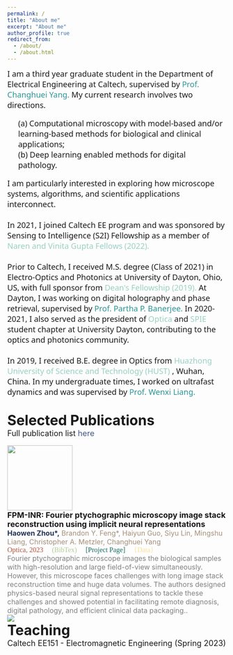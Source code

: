 ```yaml
---
permalink: /
title: "About me"
excerpt: "About me"
author_profile: true
redirect_from: 
  - /about/
  - /about.html
---
```

<html>
<head>
<style>
div.pub {
  line-height: 120%;
}

.publication {
  display: grid; /* Use grid display for layout */
  grid-template-columns: 150px 1fr; /* Two columns: 150px for image, 1fr for text */
  align-items: flex-start; /* Align items to the top */
  gap: 10px; /* Add some gap between image and text */
  margin-bottom: 45px;
}

.publication-image {
  margin-right: 10px;
  width: 150px; /* Set a fixed width for the image container */
  height: 150px; /* Set a fixed height for the image container */
  overflow: hidden; /* Hide any overflowing content within the container */
}

.publication-image img {
  width: 100%; /* Ensure the image fills the container horizontally */
  height: 100%; /* Ensure the image fills the container vertically */
  object-fit: cover; /* Maintain aspect ratio and crop if necessary */
}

.publication-details {
  display: inline-block;
  vertical-align: top;
  flex-grow: 1; /* Expand to fill available space */
}

</style>
</head>
<body>

<font size="4" style="font-family: 'Intro', Noto Sans;">
  I am a third year graduate student in the Department of Electrical Engineering at Caltech, supervised by 
  <a href="https://biophot.caltech.edu/" style="text-decoration: none;">
    <span style="color: #2D9596;"> Prof. Changhuei Yang.</span>
  </a>
  My current research involves two directions. 
  <br>
  <p style="margin-left: 25px;">
    (a) Computational microscopy with model-based and/or learning-based methods for biological and clinical applications; 
    <br>
    (b) Deep learning enabled methods for digital pathology.
  </p> 
  I am particularly interested in exploring how microscope systems, algorithms, and scientific applications interconnect.
  <br>
  <br>
  In 2021, I joined Caltech EE program and was sponsored by Sensing to Intelligence (S2I) Fellowship as a member of 
  <a href="https://s2i.caltech.edu/people/fellows" style="text-decoration: none;">
    <span style="color: #9AD0C2;">Naren and Vinita Gupta Fellows (2022).</span>
  </a>
  <br>
  <br>
  Prior to Caltech, I received M.S. degree (Class of 2021) in Electro-Optics and Photonics at University of Dayton, Ohio, US, with full sponsor from 
  <a href="https://udayton.edu/engineering/departments/electrooptics_grad/_resources/newsletters/2020-spring-newsletter.pdf" style="text-decoration: none;">
    <span style="color: #9AD0C2;">Dean's Fellowship (2019).</span>
  </a>
  At Dayton, I was working on digital holography and phase retrieval, supervised by 
  <a href="https://udayton.edu/directory/engineering/electrical_and_computer/banerjee_partha.php" style="text-decoration: none;">
    <span style="color: #2D9596;">Prof. Partha P. Banerjee.</span>
  </a> 
  In 2020-2021, I also served as the president of 
  <a href="https://www.optica.org/about/" style="text-decoration: none;">
    <span style="color: #9AD0C2;">Optica</span>
  </a> 
  and 
  <a href="http://spie.org" style="text-decoration: none;">
    <span style="color: #9AD0C2;">SPIE</span>
  </a> 
  student chapter at University Dayton, contributing to the optics and photonics community.
  <br>
  <br>
  In 2019, I received B.E. degree in Optics from 
  <a href="https://english.hust.edu.cn/" style="text-decoration: none;">
    <span style="color: #9AD0C2;">Huazhong University of Science and Technology (HUST)</span>
  </a> 
  , Wuhan, China. In my undergraduate times, I worked on ultrafast dynamics and was supervised by 
  <a href="http://lud.wnlo.hust.edu.cn/index_en.htm" style="text-decoration: none;">
    <span style="color: #2D9596;">Prof. Wenxi Liang.</span>
  </a> 
</font>

<br>
<br>
<br>
<font size="6">
  <strong>
    Selected Publications
  </strong>
</font>
<br>
<font size="4">
  Full publication list 
  <a href="https://hwzhou2020.github.io/publications/" style="text-decoration: none;">
    <span style="color: #435585;">here</span>
  </a>
</font>
<br>
<br>
<!-- pub 11 -->
<div class="publication">
  <div class="publication-image">
    <img src="https://raw.githubusercontent.com/hwzhou2020/hwzhou2020.github.io/master/_publications/FPM-INR.png" width="150" height="150">
  </div>
  <div class="publication-details">
    <font size="4">
      <span style="color: #191717;">
        <strong>
          FPM-INR: Fourier ptychographic microscopy image stack reconstruction using implicit neural representations
        </strong>
      </span>
    </font>
    <br>
    <font size="3">
      <span style="color: #A4907C;">
        <span style="color: #213555;"><strong>Haowen Zhou*,</strong></span> Brandon Y. Feng*, Haiyun Guo, Siyu Lin, Mingshu Liang, Christopher A. Metzler, Changhuei Yang
      </span>
    </font>
    <br>
    <font size="3" style="font-family: 'Font', Calibri;">
      <a href=" " style="text-decoration: none;">
        <span style="color: #B2533E;">Optica, 2023</span>
      </a>
      <a href="https://github.com/hwzhou2020/hwzhou2020.github.io/blob/master/_publications/FPM-INR.txt" style="text-decoration: none;">
        &nbsp; &nbsp;  <span style="color: #B5CB99;">(BibTex)</span>
      </a>
      <a href="https://hwzhou2020.github.io/FPM-INR-Web/" style="text-decoration: none;">
        &nbsp; &nbsp;  <span style="color: #186F65;">[Project Page]</span>
      </a>
      <a href="https://doi.org/10.22002/7aer7-qhf77" style="text-decoration: none;">
        &nbsp; &nbsp;  <span style="color: #FCE09B;">{Data}</span>
      </a>
    </font>
    <br>
    <font size="3">
      <span style="color: gray;">
        Fourier ptychographic microscope images the biological samples with high-resolution and large field-of-view simultaneously. However, this microscope faces challenges with long image stack reconstruction time and huge data volumes. The authors designed physics-based neural signal representations to tackle these challenges and showed potential in facilitating remote diagnosis, digital pathology, and efficient clinical data packaging..
      </span>
    </font>
  </div>
</div>
<img src="https://raw.githubusercontent.com/hwzhou2020/hwzhou2020.github.io/master/images/FPM-INR-Cover.jpg">

<br>
<font size="6">
  <strong>
    Teaching
  </strong>
</font>
<br>
<font size="4">
  Caltech EE151 - Electromagnetic Engineering (Spring 2023)
</font>

